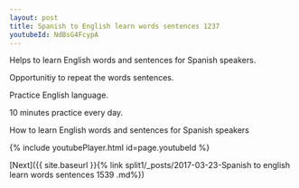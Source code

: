 ```yaml
---
layout: post
title: Spanish to English learn words sentences 1237 
youtubeId: NdBsG4FcypA
---
```

 
 
Helps to learn English words and sentences for Spanish speakers.

Opportunitiy to repeat the words sentences. 

Practice English language. 
 
10 minutes practice every day. 
 
How to learn English words and sentences for Spanish speakers 
 
{% include youtubePlayer.html id=page.youtubeId %}
 
 
[Next]({{ site.baseurl }}{% link  split1/_posts/2017-03-23-Spanish to english learn words sentences 1539 .md%})
 
